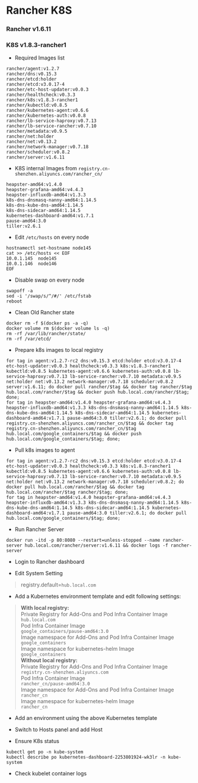 # Rancher K8S
### Rancher v1.6.11
### K8S v1.8.3-rancher1

* Required Images list
```
rancher/agent:v1.2.7
rancher/dns:v0.15.3
rancher/etcd:holder
rancher/etcd:v3.0.17-4
rancher/etc-host-updater:v0.0.3
rancher/healthcheck:v0.3.3
rancher/k8s:v1.8.3-rancher1
rancher/kubectld:v0.8.5
rancher/kubernetes-agent:v0.6.6
rancher/kubernetes-auth:v0.0.8
rancher/lb-service-haproxy:v0.7.13
rancher/lb-service-rancher:v0.7.10
rancher/metadata:v0.9.5
rancher/net:holder
rancher/net:v0.13.2
rancher/network-manager:v0.7.18
rancher/scheduler:v0.8.2
rancher/server:v1.6.11
```

* K8S internal Images from `registry.cn-shenzhen.aliyuncs.com/rancher_cn/`
```
heapster-amd64:v1.4.0
heapster-grafana-amd64:v4.4.3
heapster-influxdb-amd64:v1.3.3
k8s-dns-dnsmasq-nanny-amd64:1.14.5
k8s-dns-kube-dns-amd64:1.14.5
k8s-dns-sidecar-amd64:1.14.5
kubernetes-dashboard-amd64:v1.7.1
pause-amd64:3.0
tiller:v2.6.1
```

* Edit `/etc/hosts` on every node
```
hostnamectl set-hostname node145
cat >> /etc/hosts << EOF
10.0.1.145  node145
10.0.1.146  node146
EOF
```

* Disable swap on every node
```
swapoff -a
sed -i '/swap/s/^/#/' /etc/fstab
reboot
```

* Clean Old Rancher state
```
docker rm -f $(docker ps -a -q)
docker volume rm $(docker volume ls -q)
rm -rf /var/lib/rancher/state/
rm -rf /var/etcd/
```

* Prepare k8s images to local registry
```
for tag in agent:v1.2.7-rc2 dns:v0.15.3 etcd:holder etcd:v3.0.17-4 etc-host-updater:v0.0.3 healthcheck:v0.3.3 k8s:v1.8.3-rancher1 kubectld:v0.8.5 kubernetes-agent:v0.6.6 kubernetes-auth:v0.0.8 lb-service-haproxy:v0.7.13 lb-service-rancher:v0.7.10 metadata:v0.9.5 net:holder net:v0.13.2 network-manager:v0.7.18 scheduler:v0.8.2 server:v1.6.11; do docker pull rancher/$tag && docker tag rancher/$tag hub.local.com/rancher/$tag && docker push hub.local.com/rancher/$tag; done;
for tag in heapster-amd64:v1.4.0 heapster-grafana-amd64:v4.4.3 heapster-influxdb-amd64:v1.3.3 k8s-dns-dnsmasq-nanny-amd64:1.14.5 k8s-dns-kube-dns-amd64:1.14.5 k8s-dns-sidecar-amd64:1.14.5 kubernetes-dashboard-amd64:v1.7.1 pause-amd64:3.0 tiller:v2.6.1; do docker pull registry.cn-shenzhen.aliyuncs.com/rancher_cn/$tag && docker tag registry.cn-shenzhen.aliyuncs.com/rancher_cn/$tag hub.local.com/google_containers/$tag && docker push hub.local.com/google_containers/$tag; done;
```

* Pull k8s images to agent
```
for tag in agent:v1.2.7-rc2 dns:v0.15.3 etcd:holder etcd:v3.0.17-4 etc-host-updater:v0.0.3 healthcheck:v0.3.3 k8s:v1.8.3-rancher1 kubectld:v0.8.5 kubernetes-agent:v0.6.6 kubernetes-auth:v0.0.8 lb-service-haproxy:v0.7.13 lb-service-rancher:v0.7.10 metadata:v0.9.5 net:holder net:v0.13.2 network-manager:v0.7.18 scheduler:v0.8.2; do docker pull hub.local.com/rancher/$tag && docker tag hub.local.com/rancher/$tag rancher/$tag; done;
for tag in heapster-amd64:v1.4.0 heapster-grafana-amd64:v4.4.3 heapster-influxdb-amd64:v1.3.3 k8s-dns-dnsmasq-nanny-amd64:1.14.5 k8s-dns-kube-dns-amd64:1.14.5 k8s-dns-sidecar-amd64:1.14.5 kubernetes-dashboard-amd64:v1.7.1 pause-amd64:3.0 tiller:v2.6.1; do docker pull hub.local.com/google_containers/$tag; done;
```

* Run Rancher Server
```
docker run -itd -p 80:8080 --restart=unless-stopped --name rancher-server hub.local.com/rancher/server:v1.6.11 && docker logs -f rancher-server
```
* Login to Rancher dashboard

* Edit System Setting
> registry.default=`hub.local.com`

* Add a Kubernetes environment template and edit following settings:
> **With local registry:**  
> Private Registry for Add-Ons and Pod Infra Container Image  
`hub.local.com`  
> Pod Infra Container Image  
`google_containers/pause-amd64:3.0`  
> Image namespace for  Add-Ons and Pod Infra Container Image  
`google_containers`  
> Image namespace for kubernetes-helm Image  
`google_containers`  
> **Without local registry:**  
> Private Registry for Add-Ons and Pod Infra Container Image  
`registry.cn-shenzhen.aliyuncs.com`  
> Pod Infra Container Image  
`rancher_cn/pause-amd64:3.0`  
> Image namespace for  Add-Ons and Pod Infra Container Image  
`rancher_cn`  
> Image namespace for kubernetes-helm Image  
`rancher_cn`  

* Add an environment using the above Kubernetes template

* Switch to Hosts panel and add Host

* Ensure K8s status
```
kubectl get po -n kube-system
kubectl describe po kubernetes-dashboard-2253801924-wk3lr -n kube-system
```

* Check kubelet container logs
